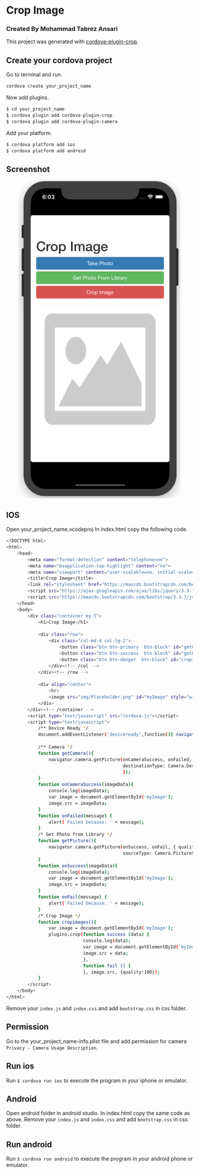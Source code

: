 # Crop Image

### Created By Mohammad Tabrez Ansari
This project was generated with [cordova-plugin-crop](https://github.com/jeduan/cordova-plugin-crop).

## Create your cordova project

 Go to terminal and run.
 ```bash
 cordova create your_project_name
 ```
 Now add plugins.
 ```bash
 $ cd your_project_name
 $ cordova plugin add cordova-plugin-crop
 $ cordova plugin add cordova-plugin-camera
 ```
Add your platform.
```bash
$ cordova platform add ios
$ cordova platform add android
```
## Screenshot

<p align="center">
  <img src="screenshot.png"/>
</p>

## IOS

Open your_project_name.xcodeproj
In index.html copy the following code.
```bash
<!DOCTYPE html>
<html>
    <head>
        <meta name="format-detection" content="telephone=no">
        <meta name="msapplication-tap-highlight" content="no">
        <meta name="viewport" content="user-scalable=no, initial-scale=1, maximum-scale=1, minimum-scale=1, width=device-width">
        <title>Crop Image</title>
        <link rel="stylesheet" href="https://maxcdn.bootstrapcdn.com/bootstrap/3.3.7/css/bootstrap.min.css">
        <script src="https://ajax.googleapis.com/ajax/libs/jquery/3.3.1/jquery.min.js"></script>
        <script src="https://maxcdn.bootstrapcdn.com/bootstrap/3.3.7/js/bootstrap.min.js"></script>
    </head>
    <body>
        <div class="container my-5">
            <h1>Crop Image</h1>
            
            <div class="row">
                <div class="col-md-4 col-lg-2">
                    <button class="btn btn-primary  btn-block" id="getCamera" onclick="getCamera()" >Take Photo</button>
                    <button class="btn btn-success  btn-block" id="getPicture" onclick="getPicture()" >Get Photo From Library</button>
                    <button class="btn btn-danger  btn-block" id="cropImage" onclick="cropimages()" >Crop Image</button>
                </div><!-- /col -->
            </div><!-- /row -->
            
            <div align="center">
                <hr>
                <image src="img/Placeholder.png" id="myImage" style="width:300px;height:300px;"/>
            </div>
        </div><!-- /container -->
        <script type="text/javascript" src="cordova.js"></script>
        <script type="text/javascript">
            /** Device Ready */
            document.addEventListener('deviceready',function(){ navigator.splashscreen.hide(); },false);
        
            /** Camera */
            function getCamera(){
                navigator.camera.getPicture(onCameraSuccess, onFailed, { quality: 50,
                                            destinationType: Camera.DestinationType.FILE_URI
                                            });
            }
            function onCameraSuccess(imageData){
                console.log(imageData);
                var image = document.getElementById('myImage');
                image.src = imageData;
            }
            function onFailed(message) {
                alert('Failed because: ' + message);
            }
            /* Get Photo from Library */
            function getPicture(){
                navigator.camera.getPicture(onSuccess, onFail, { quality: 50,
                                            sourceType: Camera.PictureSourceType.PHOTOLIBRARY});
            }
            function onSuccess(imageData){
                console.log(imageData);
                var image = document.getElementById('myImage');
                image.src = imageData;
            }
            function onFail(message) {
                alert('Failed because: ' + message);
            }
            /* Crop Image */
            function cropimages(){
                var image = document.getElementById('myImage');
                plugins.crop(function success (data) {
                             console.log(data);
                             var image = document.getElementById('myImage');
                             image.src = data;
                             },
                             function fail () {
                             }, image.src, {quality:100});
            }
        </script>
    </body>
</html>
```
Remove your `index.js` and `index.css` and add `bootstrap.css` in css folder.

## Permission

Go to the your_project_name-info.plist file and add permission for camera `Privacy - Camera Usage Description`.

## Run ios

Run `$ cordova run ios` to execute the program in your iphone or emulator.

## Android

Open android folder in android studio.
In index.html copy the same code as above.
Remove your `index.js` and `index.css` and add `bootstrap.css` in css folder.

## Run android

Run `$ cordova run android` to execute the program in your android phone or emulator.



